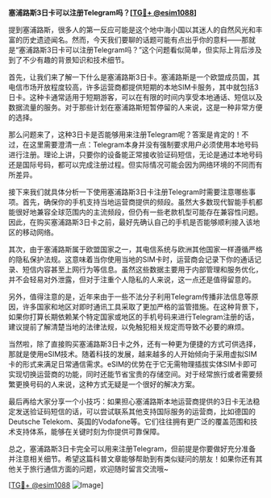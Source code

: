 **塞浦路斯3日卡可以注册Telegram吗？[[TG💪+ @esim1088](https://t.me/s/esim1088)]**

提到塞浦路斯，很多人的第一反应可能是这个地中海小国以其迷人的自然风光和丰富的历史遗迹闻名。然而，今天我们要聊的话题可能有点出乎你的意料——那就是“塞浦路斯3日卡可以注册Telegram吗？”这个问题看似简单，但实际上背后涉及到了不少有趣的背景知识和技术细节。

首先，让我们来了解一下什么是塞浦路斯3日卡。塞浦路斯是一个欧盟成员国，其电信市场开放程度较高，许多运营商都提供短期的本地SIM卡服务，其中就包括3日卡。这种卡通常适用于短期游客，可以在有限的时间内享受本地通话、短信以及数据流量的服务。对于那些计划在塞浦路斯短暂停留的人来说，这是一种非常方便的选择。

那么问题来了，这种3日卡是否能够用来注册Telegram呢？答案是肯定的！不过，在这里需要澄清一点：Telegram本身并没有强制要求用户必须使用本地号码进行注册。理论上讲，只要你的设备能正常接收验证码短信，无论是通过本地号码还是国际号码，都可以完成注册过程。但实际情况可能会因为网络环境的不同而有所差异。

接下来我们就具体分析一下使用塞浦路斯3日卡注册Telegram时需要注意哪些事项。首先，确保你的手机支持当地运营商提供的频段。虽然大多数现代智能手机都能很好地兼容全球范围内的主流频段，但仍有一些老款机型可能存在兼容性问题。因此，在购买塞浦路斯3日卡之前，最好先确认自己的手机是否能够顺利接入该地区的移动网络。

其次，由于塞浦路斯属于欧盟国家之一，其电信系统与欧洲其他国家一样遵循严格的隐私保护法规。这意味着当你使用当地的SIM卡时，运营商会记录下你的通话记录、短信内容甚至上网行为等信息。虽然这些数据主要用于内部管理和服务优化，并不会轻易对外泄露，但对于注重个人隐私的人来说，这一点还是值得留意的。

另外，值得注意的是，近年来由于一些不法分子利用Telegram传播非法信息等原因，许多国家和地区对即时通讯工具采取了更加严格的监管措施。在这种背景下，如果你打算长期依赖某个特定国家或地区的手机号码来进行Telegram注册的话，建议提前了解清楚当地的法律法规，以免触犯相关规定而导致不必要的麻烦。

当然啦，除了直接购买塞浦路斯3日卡之外，还有一种更为便捷的方式可供选择，那就是使用eSIM技术。随着科技的发展，越来越多的人开始倾向于采用虚拟SIM卡的形式来满足日常通信需求。eSIM的优势在于它无需物理插拔实体SIM卡即可实现切换运营商的功能，同时还能节省宝贵的存储空间。对于经常旅行或者需要频繁更换号码的人来说，这种方式无疑是一个很好的解决方案。

最后再给大家分享一个小技巧：如果担心塞浦路斯本地运营商提供的3日卡无法稳定发送验证码短信的话，可以尝试联系其他支持国际服务的运营商，比如德国的Deutsche Telekom、英国的Vodafone等。它们往往拥有更广泛的覆盖范围和技术支持体系，能够在关键时刻为你提供可靠保障。

总之，塞浦路斯3日卡完全可以用来注册Telegram，但前提是你要做好充分准备并注意相关细节。希望这篇科普文章能够帮助到有类似疑问的朋友！如果你还有其他关于旅行通信方面的问题，欢迎随时留言交流哦~

[[TG💪+ @esim1088](https://t.me/s/esim1088) ![Image](https://i.postimg.cc/4NQfJmqS/Snipaste-2025-05-13-00-14-12.png)]